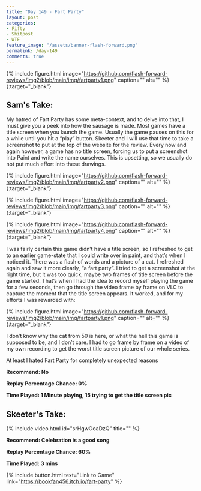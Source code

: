 ```yaml
---
title: "Day 149 - Fart Party"
layout: post
categories:
- Fifty
- Shitpost
- WTF
feature_image: "/assets/banner-flash-forward.png"
permalink: /day-149
comments: true
---
```


{% include figure.html image="https://github.com/flash-forward-reviews/img2/blob/main/img/fartparty1.png" caption="" alt="" %}{:target="_blank"}

## Sam's Take:

My hatred of Fart Party has some meta-context, and to delve into that, I must give you a peek into how the sausage is made. Most games have a title screen when you launch the game. Usually the game pauses on this for a while until you hit a “play” button. Skeeter and I will use that time to take a screenshot to put at the top of the website for the review. Every now and again however, a game has no title screen, forcing us to put a screenshot into Paint and write the name ourselves. This is upsetting, so we usually do not put much effort into these drawings.

{% include figure.html image="https://github.com/flash-forward-reviews/img2/blob/main/img/fartparty2.png" caption="" alt="" %}{:target="_blank"}

{% include figure.html image="https://github.com/flash-forward-reviews/img2/blob/main/img/fartparty3.png" caption="" alt="" %}{:target="_blank"}

{% include figure.html image="https://github.com/flash-forward-reviews/img2/blob/main/img/fartparty4.png" caption="" alt="" %}{:target="_blank"}

I was fairly certain this game didn’t have a title screen, so I refreshed to get to an earlier game-state that I could write over in paint, and that’s when I noticed it. There was a flash of words and a picture of a cat. I refreshed again and saw it more clearly, “a fart party”. I tried to get a screenshot at the right time, but it was too quick, maybe two frames of title screen before the game started. That’s when I had the idea to record myself playing the game for a few seconds, then go through the video frame by frame on VLC to capture the moment that the title screen appears. It worked, and for my efforts I was rewarded with:

{% include figure.html image="https://github.com/flash-forward-reviews/img2/blob/main/img/fartparty1.png" caption="" alt="" %}{:target="_blank"}

I don’t know why the cat from 50 is here, or what the hell this game is supposed to be, and I don’t care. I had to go frame by frame on a video of my own recording to get the worst title screen picture of our whole series.

At least I hated Fart Party for completely unexpected reasons

**Recommend: No**

**Replay Percentage Chance: 0%**

**Time Played: 1 Minute playing, 15 trying to get the title screen pic**

## Skeeter's Take:

{% include video.html id="srHgwOoaDzQ" title="" %}

**Recommend: Celebration is a good song**

**Replay Percentage Chance: 60%**

**Time Played: 3 mins**

{% include button.html text="Link to Game" link="https://bookfan456.itch.io/fart-party" %}